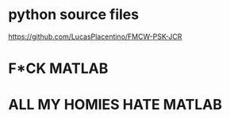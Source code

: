# python source files

https://github.com/LucasPlacentino/FMCW-PSK-JCR

# F*CK MATLAB
# ALL MY HOMIES HATE MATLAB
